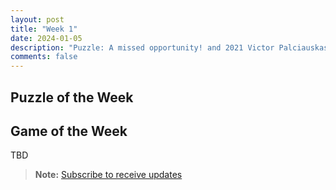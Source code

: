 ```yaml
---
layout: post
title: "Week 1"
date: 2024-01-05
description: "Puzzle: A missed opportunity! and 2021 Victor Palciauskas Tournament"
comments: false
---
```



## Puzzle of the Week

<div class="cbdiagram"
data-size="420"
data-fen= "r6k/pbq1r1p1/1p3pQB/4b3/2B5/6RP/P4PP1/4R1K1 b - - 0 25"
data-legend="How would White have been mated as Black after ...Bxg3?"
data-solution="Lxg7+Txg7Te8+!Txe8Dxe8+Kh7h5"
data-squares="e5,g3"
data-arrows="e5g3">
</div>


## Game of the Week

TBD


> **Note:** [Subscribe to receive updates](https://follow.it/senior-chess-improver?leanpub)
